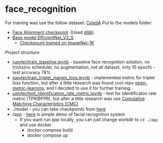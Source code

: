 # face_recognition
For training was use the follow dataset:
[CelebA](https://mmlab.ie.cuhk.edu.hk/projects/CelebA.html)
Put to the models folder:
 - [Face Alignment checkpoint](https://huggingface.co/spaces/asdasdasdasd/Face-forgery-detection/blob/ccfc24642e0210d4d885bc7b3dbc9a68ed948ad6/shape_predictor_68_face_landmarks.dat). (Used [dllib](http://dlib.net/))
 - [Base model EfficientNet_V2_S](https://github.com/pytorch/vision/blob/8f9d810a26f1e3be97e8ec48a214967accdb9016/torchvision/models/efficientnet.py#L655)  
   - [Checkpount trained on ImageNet-1K](https://download.pytorch.org/models/efficientnet_v2_s-dd5fe13b.pth)
  
  
Project structure:  
 - [jupyter/train_baseline.ipynb](jupyter/train_baseline.ipynb) - baseline face recognition solution, no tricks(no scheduler, no augmentation, not all dataset, only 10 epoch) - test accuracy 78%
 -  [jupyter/train_triplet_margin_loss.ipynb](jupyter/train_triplet_margin_loss.ipynb) - implemented metric for triplet loss function, but after a little research was found cool repo [open-metric-learning](https://github.com/OML-Team/open-metric-learning), and I decided to use it for further training.
   - [jupyter/test_identification_rate_metric.ipynb](jupyter/test_identification_rate_metric.ipynb) - test for Identificaton rate metric (TPR@FPR), but after a little research was use
[Cumulative Matching Characteristics (CMC)](https://open-metric-learning.readthedocs.io/en/latest/contents/metrics.html#calc-cmc)
 - ./model - you can take checkpoints from [here](https://drive.google.com/drive/folders/1U6ghyTxqUuF3XHrJM5EZJ2SO)
 - /app - [here](https://drive.google.com/file/d/1wIspqpD5LsE3LPgQtcn-WXL_6vEtA5Cx/view?usp=drive_link) is simple demo of facial recognition system
   - If you want run app locally, you can just change workdir to `cd ./app` and use docker
     - docker compose build  
     - docker compose up
